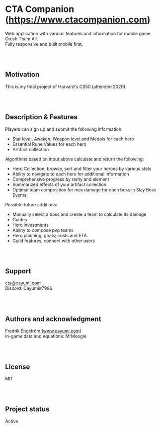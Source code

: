 # CTA Companion (https://www.ctacompanion.com)
Web application with various features and information for mobile game Crush Them All.<br>
Fully responsive and built mobile first.

<br><br>
## Motivation
This is my final project of Harvard's CS50 (attended 2020).

<br><br>
## Description & Features
Players can sign up and submit the following information:
- Star level, Awaken, Weapon level and Medals for each hero
- Essential Rune Values for each hero
- Artifact collection

Algorithms based on input above calculate and return the following:
- Hero Collection; browse, sort and filter your heroes by various stats
- Ability to navigate to each hero for additional information 
- Comprehensive progress by rarity and element
- Summarized effects of your artifact collection
- Optimal team composition for max damage for each boss in Slay Boss Events

Possible future additions:
- Manually select a boss and create a team to calculate its damage
- Guides
- Hero investments
- Ability to compose pvp teams
- Hero planning, goals; costs and ETA.
- Guild features, connect with other users


<br><br>
## Support
cta@cayumi.com<br>
Discord: Cayumi#7996

<br><br>
## Authors and acknowledgment
Fredrik Engström (www.cayumi.com)<br>
In-game data and equations: MrMoogle

<br><br>
## License
MIT

<br><br>
## Project status
Active

